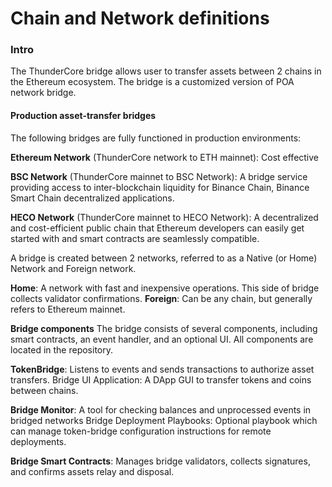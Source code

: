 # Chain and Network definitions

### Intro

The ThunderCore bridge allows user to transfer assets between 2 chains in the Ethereum ecosystem. The bridge is a customized version of POA network bridge.

#### **Production asset-transfer bridges**

The following bridges are fully functioned in production environments:

**Ethereum Network** (ThunderCore network to ETH mainnet): Cost effective

**BSC Network** (ThunderCore mainnet to BSC Network): A bridge service providing access to inter-blockchain liquidity for Binance Chain, Binance Smart Chain decentralized applications.

**HECO Network** (ThunderCore mainnet to HECO Network): A decentralized and cost-efficient public chain that Ethereum developers can easily get started with and smart contracts are seamlessly compatible.





A bridge is created between 2 networks, referred to as a Native (or Home) Network and Foreign network.

**Home**: A network with fast and inexpensive operations. This side of bridge collects validator confirmations. **Foreign**: Can be any chain, but generally refers to Ethereum mainnet.

**Bridge components** The bridge consists of several components, including smart contracts, an event handler, and an optional UI. All components are located in the repository.

**TokenBridge**: Listens to events and sends transactions to authorize asset transfers. Bridge UI Application: A DApp GUI to transfer tokens and coins between chains.

**Bridge Monitor**: A tool for checking balances and unprocessed events in bridged networks Bridge Deployment Playbooks: Optional playbook which can manage token-bridge configuration instructions for remote deployments.

**Bridge Smart Contracts**: Manages bridge validators, collects signatures, and confirms assets relay and disposal.
